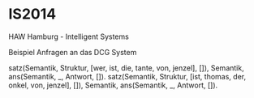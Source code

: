 IS2014
======

HAW Hamburg - Intelligent Systems

Beispiel Anfragen an das DCG System

satz(Semantik, Struktur, [wer, ist, die, tante, von, jenzel], []), Semantik, ans(Semantik, _, Antwort, []).
satz(Semantik, Struktur, [ist, thomas, der, onkel, von, jenzel], []), Semantik, ans(Semantik, _, Antwort, []).
